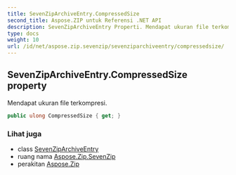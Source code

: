 ```yaml
---
title: SevenZipArchiveEntry.CompressedSize
second_title: Aspose.ZIP untuk Referensi .NET API
description: SevenZipArchiveEntry Properti. Mendapat ukuran file terkompresi.
type: docs
weight: 10
url: /id/net/aspose.zip.sevenzip/sevenziparchiveentry/compressedsize/
---
```

## SevenZipArchiveEntry.CompressedSize property

Mendapat ukuran file terkompresi.

```csharp
public ulong CompressedSize { get; }
```

### Lihat juga

* class [SevenZipArchiveEntry](../)
* ruang nama [Aspose.Zip.SevenZip](../../sevenziparchiveentry/)
* perakitan [Aspose.Zip](../../../)


